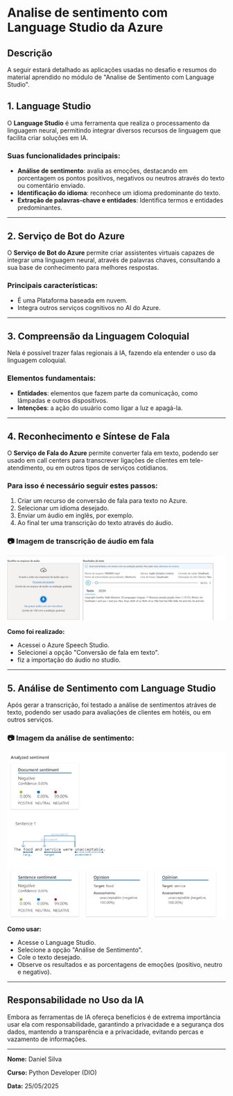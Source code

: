 # Analise de sentimento com Language Studio da Azure

## Descrição

A seguir estará detalhado as aplicações usadas no desafio e resumos do material aprendido no módulo de "Analise de Sentimento com Language Studio".

## 1. Language Studio

O **Language Studio** é uma ferramenta que realiza o processamento da linguagem neural, permitindo integrar diversos recursos de linguagem que facilita criar soluções em IA.

### Suas funcionalidades principais:

- **Análise de sentimento**: avalia as emoções, destacando em porcentagem os pontos positivos, negativos ou neutros através do texto ou comentário enviado.
- **Identificação do idioma**: reconhece um idioma predominante do texto.
- **Extração de palavras-chave e entidades**: Identifica termos e entidades predominantes.

---

## 2. Serviço de Bot do Azure

O **Serviço de Bot do Azure** permite criar assistentes virtuais capazes de integrar uma linguagem neural, através de palavras chaves, consultando a sua base de conhecimento para melhores respostas.

### Principais características:

- É uma Plataforma baseada em nuvem.
- Integra outros serviços cognitivos no AI do Azure.

---

## 3. Compreensão da Linguagem Coloquial

Nela é possível trazer falas regionais á IA, fazendo ela entender o uso da linguagem coloquial.

### Elementos fundamentais:

- **Entidades**: elementos que fazem parte da comunicação, como lâmpadas e outros dispositivos.
- **Intenções**: a ação do usuário como ligar a luz e apagá-la.

---

## 4. Reconhecimento e Síntese de Fala

O **Serviço de Fala do Azure** permite converter fala em texto, podendo ser usado em call centers para transcrever ligações de clientes em tele-atendimento, ou em outros tipos de serviços cotidianos.

### Para isso é necessário seguir estes passos:

1. Criar um recurso de conversão de fala para texto no Azure.
2. Selecionar um idioma desejado.
3. Enviar um áudio em inglês, por exemplo.
4. Ao final ter uma transcrição do texto através do áudio.

### 📷 **Imagem de transcrição de áudio em fala**

![Descrição](imagens/audio_fala.png)

**Como foi realizado:**

- Acessei o Azure Speech Studio.
- Selecionei a opção "Conversão de fala em texto".
- fiz a importação do áudio no studio.

---

## 5. Análise de Sentimento com Language Studio

Após gerar a transcrição, foi testado a análise de sentimentos atráves de texto, podendo ser usado para avaliações de clientes em hotéis, ou em outros serviços.

### 📷 **Imagem da análise de sentimento:**

![Descrição](imagens/servico_linguagem.png)

**Como usar:**

- Acesse o Language Studio.
- Selecione a opção "Análise de Sentimento".
- Cole o texto desejado.
- Observe os resultados e as porcentagens de emoções (positivo, neutro e negativo).

---

## Responsabilidade no Uso da IA

Embora as ferramentas de IA ofereça benefícios é de extrema importância usar ela com responsabilidade, garantindo a privacidade e a segurança dos dados, mantendo a transparência e a privacidade, evitando percas e vazamento de informações.

---

**Nome:** Daniel Silva

**Curso:** Python Developer (DIO)

**Data:** 25/05/2025
